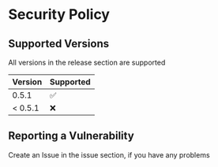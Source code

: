 # Security Policy

## Supported Versions

All versions in the release section are supported

| Version | Supported          |
| ------- | ------------------ |
| 0.5.1   | :white_check_mark: |
| < 0.5.1 | :x:                |

## Reporting a Vulnerability

Create an Issue in the issue section, if you have any problems

